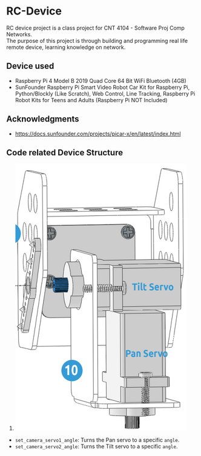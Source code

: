 # RC-Device
RC device project is a class project for CNT 4104 - Software Proj Comp Networks.<br />
The purpose of this project is through building and programming real life remote device, learning knowledge on network.<br />


## Device used
* Raspberry Pi 4 Model B 2019 Quad Core 64 Bit WiFi Bluetooth (4GB)
* SunFounder Raspberry Pi Smart Video Robot Car Kit for Raspberry Pi, Python/Blockly (Like Scratch), Web Control, Line Tracking, Raspberry Pi Robot Kits for Teens and Adults (Raspberry Pi NOT Included) 


## Acknowledgments
* https://docs.sunfounder.com/projects/picar-x/en/latest/index.html

## Code related Device Structure
1. ![Sample Image](Device_structure_image/pan_tilt_servo.png)
* `set_camera_servo1_angle`: Turns the Pan servo to a specific `angle`.
* `set_camera_servo2_angle`: Turns the Tilt servo to a specific `angle`. 
